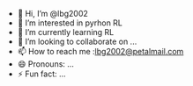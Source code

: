 - 👋 Hi, I’m @lbg2002
- 👀 I’m interested in pyrhon RL
- 🌱 I’m currently learning RL
- 💞️ I’m looking to collaborate on ...
- 📫 How to reach me :lbg2002@petalmail.com
- 😄 Pronouns: ...
- ⚡ Fun fact: ...

<!---
lbg2002/lbg2002 is a ✨ special ✨ repository because its `README.md` (this file) appears on your GitHub profile.
You can click the Preview link to take a look at your changes.
--->
